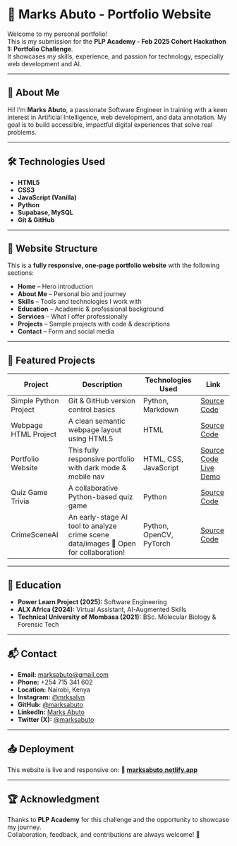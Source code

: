 # 🚀 Marks Abuto - Portfolio Website

Welcome to my personal portfolio!  
This is my submission for the **PLP Academy - Feb 2025 Cohort Hackathon 1: Portfolio Challenge**.  
It showcases my skills, experience, and passion for technology, especially web development and AI.

---

## 🌟 About Me

Hi! I’m **Marks Abuto**, a passionate Software Engineer in training with a keen interest in Artificial Intelligence, web development, and data annotation. My goal is to build accessible, impactful digital experiences that solve real problems.

---

## 🛠️ Technologies Used

- **HTML5**
- **CSS3**
- **JavaScript (Vanilla)**
- **Python**
- **Supabase, MySQL**
- **Git & GitHub**

---

## 📁 Website Structure

This is a **fully responsive, one-page portfolio website** with the following sections:

- **Home** – Hero introduction
- **About Me** – Personal bio and journey
- **Skills** – Tools and technologies I work with
- **Education** – Academic & professional background
- **Services** – What I offer professionally
- **Projects** – Sample projects with code & descriptions
- **Contact** – Form and social media

---

## 💼 Featured Projects

| Project             | Description                                                                                         | Technologies Used        | Link                       |
|---------------------|-----------------------------------------------------------------------------------------------------|---------------------------|----------------------------|
| Simple Python Project | Git & GitHub version control basics                                                              | Python, Markdown          | [Source Code](https://github.com/marksabuto/my-python-project.git) |
| Webpage HTML Project  | A clean semantic webpage layout using HTML5                                                      | HTML                      | [Source Code](https://github.com/marksabuto/my-html-project.git)   |
| Portfolio Website     | This fully responsive portfolio with dark mode & mobile nav                                      | HTML, CSS, JavaScript     | [Source Code](https://github.com/marksabuto/My_portfolio_project.git) <br> [Live Demo](https://abutomarks.netlify.app/) |
| Quiz Game Trivia      | A collaborative Python-based quiz game                                                           | Python                    | [Source Code](https://github.com/dlakk/quiz-game-triva.git)        |
| CrimeSceneAI          | An early-stage AI tool to analyze crime scene data/images 🧠 Open for collaboration!             | Python, OpenCV, PyTorch   | [Source Code](https://github.com/marksabuto/CrimeSceneAI)          |

---

## 📄 Education

- **Power Learn Project (2025):** Software Engineering
- **ALX Africa (2024):** Virtual Assistant, AI-Augmented Skills
- **Technical University of Mombasa (2021):** BSc. Molecular Biology & Forensic Tech

---

## 📬 Contact

- **Email:** [marksabuto@gmail.com](mailto:marksabuto@gmail.com)  
- **Phone:** +254 715 341 602  
- **Location:** Nairobi, Kenya  
- **Instagram:** [@mrksalvn](https://www.instagram.com/mrksalvn)  
- **GitHub:** [@marksabuto](https://github.com/marksabuto)  
- **LinkedIn:** [Marks Abuto](https://www.linkedin.com/in/marks-abuto)  
- **Twitter (X):** [@marksabuto](https://www.x.com/marksabuto/)

---

## 📤 Deployment

This website is live and responsive on:
**🔗 [marksabuto.netlify.app](https://marksabuto.netlify.app/)**

---

## 🏆 Acknowledgment

Thanks to **PLP Academy** for this challenge and the opportunity to showcase my journey.  
Collaboration, feedback, and contributions are always welcome! 🙌
